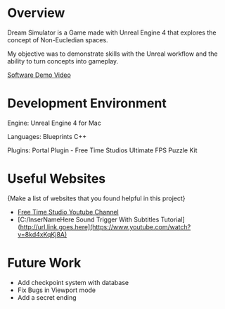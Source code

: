# Overview
Dream Simulator is a Game made with Unreal Engine 4 that explores the concept of Non-Eucledian spaces.

My objective was to demonstrate skills with the Unreal workflow and the ability to turn concepts into gameplay.

[Software Demo Video](https://www.youtube.com/watch?v=vjllt9Hfjw4)

# Development Environment

Engine:
Unreal Engine 4 for Mac

Languages:
Blueprints
C++

Plugins:
Portal Plugin - Free Time Studios
Ultimate FPS Puzzle Kit

# Useful Websites

{Make a list of websites that you found helpful in this project}
* [Free Time Studio Youtube Channel]([http://url.link.goes.here](https://www.youtube.com/watch?v=IcHTAEF5Eoc))
* [C:/InserNameHere Sound Trigger With Subtitles Tutorial](http://url.link.goes.here](https://www.youtube.com/watch?v=8kd4xKqKj8A)

# Future Work

* Add checkpoint system with database
* Fix Bugs in Viewport mode
* Add a secret ending
  
